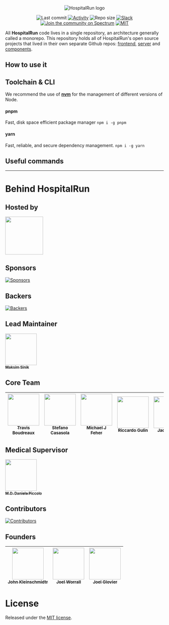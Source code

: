 <div align="center">
  
<img src="https://raw.githubusercontent.com/HospitalRun/design/master/logo/logo-on-transparent.png" alt="HospitalRun logo"/>

![Last commit](https://img.shields.io/github/last-commit/hospitalrun/hospitalrun) [![Activity](https://img.shields.io/github/commit-activity/m/hospitalrun/hospitalrun)](https://github.com/hospitalrun/hospitalrun/pulse) ![Repo size](https://img.shields.io/github/repo-size/hospitalrun/hospitalrun) [![Slack](https://hospitalrun-slackin.herokuapp.com/badge.svg)](https://hospitalrun-slackin.herokuapp.com) [![Join the community on Spectrum](https://withspectrum.github.io/badge/badge.svg)](https://spectrum.chat/hospitalrun) [![MIT](https://badgen.net/github/license/HospitalRun/hospitalrun)](https://github.com/HospitalRun/hospitalrun/blob/master/LICENSE)

</div>

All **HospitalRun** code lives in a single repository, an architecture generally called a monorepo. This repository holds all of HospitalRun's open source projects that lived in their own separate Github repos: [frontend](https://github.com/HospitalRun/hospitalrun-frontend), [server](https://github.com/HospitalRun/hospitalrun-server) and [components](https://github.com/HospitalRun/components).

## How to use it


## Toolchain & CLI

We recommend the use of [**nvm**](https://github.com/nvm-sh/nvm#install--update-script) for the management of different versions of Node.

#### pnpm
Fast, disk space efficient package manager
`npm i -g pnpm`

#### yarn
Fast, reliable, and secure dependency management.
`npm i -g yarn`

## Useful commands


<hr />

# Behind HospitalRun

## Hosted by

[<img src="https://github.com/openjs-foundation/cross-project-council/blob/master/logos/openjsf-color.png?raw=true" width="120px;"/>](https://openjsf.org/projects/#atlarge)

## Sponsors

[![Sponsors](https://opencollective.com/hospitalrun/sponsors.svg?width=890)](https://opencollective.com/hospitalrun/contribute/sponsors-336/checkout)

## Backers

[![Backers](https://opencollective.com/hospitalrun/backers.svg?width=890)](https://opencollective.com/hospitalrun/contribute/backers-335/checkout)

## Lead Maintainer

[<img src="https://avatars2.githubusercontent.com/u/1620916?s=460&v=4" width="100px;"/><br /><sub><b>Maksim Sinik</b></sub>](https://github.com/fox1t)<br />

## Core Team

<!-- prettier-ignore -->
|[<img src="https://avatars1.githubusercontent.com/u/11684?s=460&v=4" width="100px;"/><br /><sub><b>Travis Boudreaux</b></sub>](https://github.com/tjboudreaux) | [<img src="https://avatars3.githubusercontent.com/u/25089405?s=460&v=4" width="100px;"/><br /><sub><b>Stefano Casasola</b></sub>](https://github.com/irvelervel) | [<img src="https://avatars3.githubusercontent.com/u/3400442?s=460&v=4" width="100px;"/><br /><sub><b>Michael J Feher</b></sub>](https://github.com/PhearZero) | [<img src="https://avatars1.githubusercontent.com/u/25009192?s=460&v=4" width="100px;"/><br /><sub><b>Riccardo Gulin</b></sub>](https://github.com/bazuzu666) | [<img src="https://avatars3.githubusercontent.com/u/18731800?s=460&v=4" width="100px;"/><br /><sub><b>Jack Meyer</b></sub>](https://github.com/jackcmeyer) | [<img src="https://avatars0.githubusercontent.com/u/6388707?s=460&v=4" width="100px;"/><br /><sub><b>Matteo Vivona</b></sub>](https://github.com/tehKapa) |
|---|---|---|---|---|---|

## Medical Supervisor

[<img src="https://avatars2.githubusercontent.com/u/24660474?s=460&v=4" width="100px;"/><br /><sub><b>M.D. Daniele Piccolo</b></sub>](https://it.linkedin.com/in/danielepiccolo)<br />

## Contributors

[![Contributors](https://opencollective.com/hospitalrun/contributors.svg?width=960&button=false)](https://github.com/HospitalRun/hospitalrun-frontend/graphs/contributors)

## Founders

<!-- prettier-ignore -->
| [<img src="https://avatars0.githubusercontent.com/u/609052?s=460&v=4" width="100px;"/><br /><sub><b>John Kleinschmidtr</b></sub>](https://github.com/jkleinsc) | [<img src="https://avatars0.githubusercontent.com/u/929261?s=400&v=4" width="100px;"/><br /><sub><b>Joel Worrall</b></sub>](https://github.com/tangollama)  | [<img src="https://avatars0.githubusercontent.com/u/1319791?s=460&v=4" width="100px;"/><br /><sub><b>Joel Glovier</b></sub>](https://github.com/jglovier)  |
|---|---|---|

# License

Released under the [MIT license](LICENSE).
